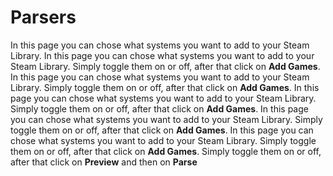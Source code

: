 # Parsers

In this page you can chose what systems you want to add to your Steam Library. In this page you can chose what systems you want to add to your Steam Library. Simply toggle them on or off, after that click on **Add Games**. In this page you can chose what systems you want to add to your Steam Library. Simply toggle them on or off, after that click on **Add Games**. In this page you can chose what systems you want to add to your Steam Library. Simply toggle them on or off, after that click on **Add Games**. In this page you can chose what systems you want to add to your Steam Library. Simply toggle them on or off, after that click on **Add Games**. In this page you can chose what systems you want to add to your Steam Library. Simply toggle them on or off, after that click on **Add Games**. Simply toggle them on or off, after that click on **Preview** and then on **Parse**
